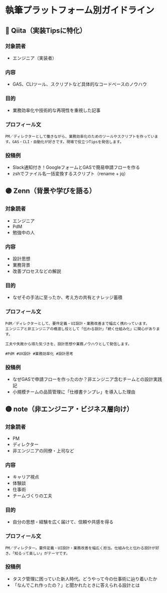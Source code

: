 # 執筆プラットフォーム別ガイドライン

## 🔵 Qiita（実装Tipsに特化）

### 対象読者
- エンジニア（実装者）

### 内容
- GAS、CLIツール、スクリプトなど具体的なコードベースのノウハウ

### 目的
- 業務効率化や技術的な再現性を重視した記事

### プロフィール文
```
PM／ディレクターとして働きながら、業務効率化のためのツールやスクリプトを作っています。GAS・CLI・自動化が好きです。現場で役立つTipsを発信します。
```

### 投稿例
- Slack通知付き！GoogleフォームとGASで簡易申請フローを作る
- zshでファイル名一括変換するスクリプト（rename + jq）

## 🟣 Zenn（背景や学びを語る）

### 対象読者
- エンジニア
- PdM
- 勉強中の人

### 内容
- 設計思想
- 業務背景
- 改善プロセスなどの解説

### 目的
- なぜその手法に至ったか、考え方の共有とナレッジ蓄積

### プロフィール文
```
PdM／ディレクターとして、要件定義・UI設計・業務改善まで幅広く携わっています。  
エンジニアと非エンジニアの橋渡し役として「伝わる設計」「続く仕組み化」に関心があります。  

工夫や失敗から得た気づきを、設計思想や業務ノウハウとして発信します。  

#PdM #UX設計 #業務効率化 #設計思考
```


### 投稿例
- なぜGASで申請フローを作ったのか？非エンジニア含むチームとの設計実践記
- 小規模チームの品質管理に「仕様書テンプレ」を導入した理由

## 🟡 note（非エンジニア・ビジネス層向け）

### 対象読者
- PM
- ディレクター
- 非エンジニアの同僚・上司など

### 内容
- キャリア視点
- 体験談
- 仕事術
- チームづくりの工夫

### 目的
- 自分の思想・経験を広く届けて、信頼や共感を得る

### プロフィール文
```
PM／ディレクター。要件定義・UI設計・業務改善を幅広く担当。仕組み化と伝わる設計が好き。「知るって楽しい」がテーマです。
```

### 投稿例
- タスク管理に困っていた新人時代。どうやって今の仕事術に辿り着いたか
- 「なんでこれ作ったの？」と聞かれたときに答えられる設計とは
